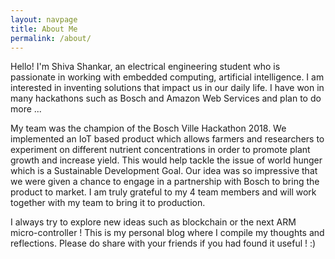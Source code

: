 ```yaml
---
layout: navpage
title: About Me
permalink: /about/
---
```


Hello! I'm Shiva Shankar, an electrical engineering student who is passionate in working with embedded computing, artificial intelligence. I am interested in inventing solutions that impact us in our daily life. I have won in many hackathons such as Bosch and Amazon Web Services and plan to do more ...

My team was the champion of the Bosch Ville Hackathon 2018. We implemented an IoT based product which allows farmers and researchers to experiment on different nutrient concentrations in order to promote plant growth and increase yield. This would help tackle the issue of world hunger which is a Sustainable Development Goal. Our idea was so impressive that we were given a chance to engage in a partnership with Bosch to bring the product to market. I am truly grateful to my 4 team members and will work together with my team to bring it to production.

I always try to explore new ideas such as blockchain or the next ARM micro-controller ! This is my personal blog where I compile my thoughts and reflections. Please do share with your friends if you had found it useful ! :)

